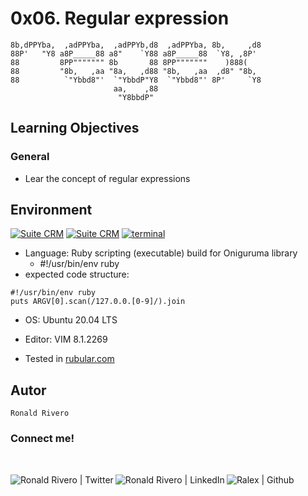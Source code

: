 # 0x06. Regular expression

```
8b,dPPYba,  ,adPPYba,  ,adPPYb,d8  ,adPPYba, 8b,     ,d8
88P'   "Y8 a8P_____88 a8"    `Y88 a8P_____88  `Y8, ,8P'
88         8PP""""""" 8b       88 8PP"""""""    )888(
88         "8b,   ,aa "8a,   ,d88 "8b,   ,aa  ,d8" "8b,
88          `"Ybbd8"'  `"YbbdP"Y8  `"Ybbd8"' 8P'     `Y8
                       aa,    ,88
                        "Y8bbdP"
```

## Learning Objectives

### General

- Lear the concept of regular expressions

## Environment

<div>
<!-- ubuntu -->
<a href="https://ubuntu.com/" target="_blank"> <img height="" src="https://img.shields.io/static/v1?label=&message=Ubuntu&color=E95420&logo=Ubuntu&logoColor=E95420&labelColor=2F333A" alt="Suite CRM"></a>
<!-- vim -->
<a href="https://www.vim.org/" target="_blank"> <img height="" src="https://img.shields.io/static/v1?label=&message=Vim&color=019733&logo=Vim&logoColor=019733&labelColor=2F333A" alt="Suite CRM"></a>
<!-- bash -->
  <a href="https://www.gnu.org/software/bash/" target="_blank"> <img height="" src="https://img.shields.io/static/v1?label=&message=GNU%20Bash&color=4EAA25&logo=GNU%20Bash&logoColor=4EAA25&labelColor=2F333A" alt="terminal"></a>
</div>

- Language: Ruby scripting (executable) build for Oniguruma library
  - #!/usr/bin/env ruby
- expected code structure:

```
#!/usr/bin/env ruby
puts ARGV[0].scan(/127.0.0.[0-9]/).join
```

- OS: Ubuntu 20.04 LTS

- Editor: VIM 8.1.2269

- Tested in [rubular.com](https://rubular.com/)

## Autor

```
Ronald Rivero
```

### Connect me!

<br>
<div>
<a href="https://twitter.com/ralex_uy" target="_blank">  <img align="left" alt="Ronald Rivero | Twitter" src="https://img.shields.io/twitter/follow/ralex_uy?style=social"/> </a>

<a href="https://www.linkedin.com/in/ronald-rivero/" target="_blank">  <img align="left" alt="Ronald Rivero | LinkedIn" src="https://img.shields.io/badge/LinkedIn-+19K-blue?style=social&logo=linkedin"/> </a>

<a href="https://github.com/ralexrivero/" target="_blank">  <img align="left" src="https://img.shields.io/github/followers/ralexrivero?style=social" alt="Ralex | Github"> </a>
</br>
</div>
